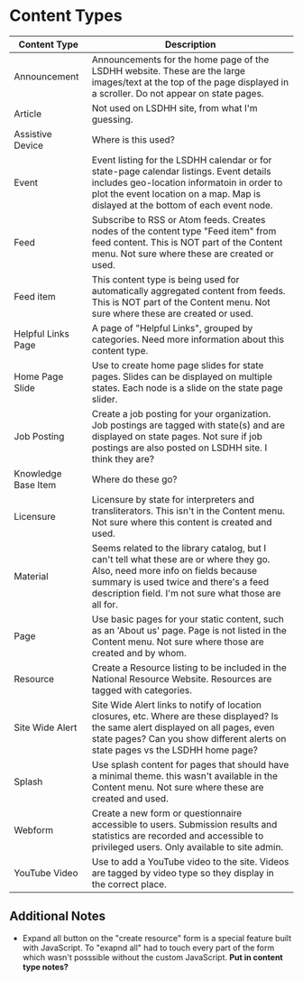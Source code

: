 # Content Types

Content Type  |  Description
---------- | -------------
Announcement          | Announcements for the home page of the LSDHH website. These are the large images/text at the top of the page displayed in a scroller. Do not appear on state pages.
Article               | Not used on LSDHH site, from what I'm guessing.
Assistive Device      | Where is this used?
Event                 | Event listing for the LSDHH calendar or for state-page calendar listings. Event details includes geo-location informatoin in order to plot the event location on a map. Map is dislayed at the bottom of each event node. 
Feed                  | Subscribe to RSS or Atom feeds. Creates nodes of the content type "Feed item" from feed content. This is NOT part of the Content menu. Not sure where these are created or used. 
Feed item	          | This content type is being used for automatically aggregated content from feeds. This is NOT part of the Content menu. Not sure where these are created or used. 
Helpful Links Page	  | A page of "Helpful Links", grouped by categories. Need more information about this content type. 
Home Page Slide	      | Use to create home page slides for state pages. Slides can be displayed on multiple states. Each node is a slide on the state page slider. 
Job Posting	          | Create a job posting for your organization. Job postings are tagged with state(s) and are displayed on state pages. Not sure if job postings are also posted on LSDHH site. I think they are? 
Knowledge Base Item   | Where do these go?
Licensure	          | Licensure by state for interpreters and transliterators. This isn't in the Content menu. Not sure where this content is created and used. 
Material	          | Seems related to the library catalog, but I can't tell what these are or where they go. Also, need more info on fields because summary is used twice and there's a feed description field. I'm not sure what those are all for. 
Page	              | Use basic pages for your static content, such as an 'About us' page. Page is not listed in the Content menu. Not sure where those are created and by whom. 
Resource	          | Create a Resource listing to be included in the National Resource Website. Resources are tagged with categories.  
Site Wide Alert	      | Site Wide Alert links to notify of location closures, etc. Where are these displayed? Is the same alert displayed on all pages, even state pages? Can you show different alerts on state pages vs the LSDHH home page? 
Splash	              | Use splash content for pages that should have a minimal theme. this wasn't available in the Content menu. Not sure where these are created and used.  
Webform	              | Create a new form or questionnaire accessible to users. Submission results and statistics are recorded and accessible to privileged users. Only available to site admin. 
YouTube Video	      | Use to add a YouTube video to the site. Videos are tagged by video type so they display in the correct place. 

## Additional Notes

- Expand all button on the "create resource" form is a special feature built with JavaScript. To "exapnd all" had to touch every part of the form which wasn't posssible without the custom JavaScript. **Put in content type notes?**
